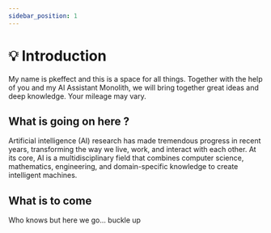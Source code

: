 ```yaml
---
sidebar_position: 1
---
```

# 💡 Introduction
My name is pkeffect and this is a space for all things. Together with the help of you and my AI Assistant Monolith, we will bring together great ideas and deep knowledge. Your mileage may vary.

## What is going on here ?
Artificial intelligence (AI) research has made tremendous progress in recent years, transforming the way we live, work, and interact with each other. At its core, AI is a multidisciplinary field that combines computer science, mathematics, engineering, and domain-specific knowledge to create intelligent machines.

## What is to come
Who knows but here we go... buckle up
